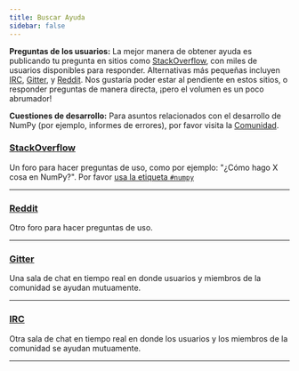 ```yaml
---
title: Buscar Ayuda
sidebar: false
---
```


**Preguntas de los usuarios:** La mejor manera de obtener ayuda es publicando tu pregunta en sitios como [StackOverflow](http://stackoverflow.com/questions/tagged/numpy), con miles de usuarios disponibles para responder.  Alternativas más pequeñas incluyen [IRC](https://webchat.freenode.net/?channels=%23numpy), [Gitter](https://gitter.im/numpy/numpy), y [Reddit](https://www.reddit.com/r/Numpy/). Nos gustaría poder estar al pendiente en estos sitios, o responder preguntas de manera directa, ¡pero el volumen es un poco abrumador!

**Cuestiones de desarrollo:** Para asuntos relacionados con el desarrollo de NumPy (por ejemplo, informes de errores), por favor visita la [Comunidad](/community).



### [StackOverflow](http://stackoverflow.com/questions/tagged/numpy)

Un foro para hacer preguntas de uso, como por ejemplo: "¿Cómo hago X cosa en NumPy?". Por favor [usa la etiqueta `#numpy`](https://stackoverflow.com/help/tagging)

***

### [Reddit](https://www.reddit.com/r/Numpy/)

Otro foro para hacer preguntas de uso.

***

### [Gitter](https://gitter.im/numpy/numpy)

Una sala de chat en tiempo real en donde usuarios y miembros de la comunidad se ayudan mutuamente.

***

### [IRC](https://webchat.freenode.net/?channels=%23numpy)

Otra sala de chat en tiempo real en donde los usuarios y los miembros de la comunidad se ayudan mutuamente.

***
